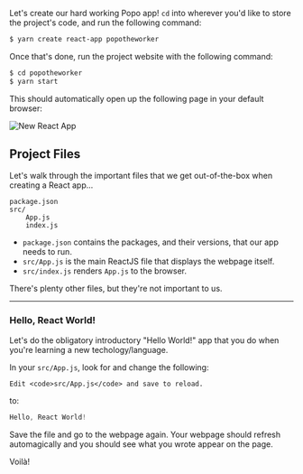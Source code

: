Let's create our hard working Popo app! `cd` into wherever you'd like to store the project's code, and run the following command:

```bash
$ yarn create react-app popotheworker
```

Once that's done, run the project website with the following command:

```bash
$ cd popotheworker
$ yarn start
```

This should automatically open up the following page in your default browser:

![New React App](https://i.imgur.com/xtR6USh.png)

## Project Files

Let's walk through the important files that we get out-of-the-box when creating a React app...

```
package.json
src/
    App.js
    index.js
```

- `package.json` contains the packages, and their versions, that our app needs to run.
- `src/App.js` is the main ReactJS file that displays the webpage itself.
- `src/index.js` renders `App.js` to the browser.

There's plenty other files, but they're not important to us.

---

### Hello, React World!

Let's do the obligatory introductory "Hello World!" app that you do when you're learning a new techology/language.

In your `src/App.js`, look for and change the following:

```
Edit <code>src/App.js</code> and save to reload.
```

to:

```js
Hello, React World!
```

Save the file and go to the webpage again. Your webpage should refresh automagically and you should see what you wrote appear on the page.

Voilà!
